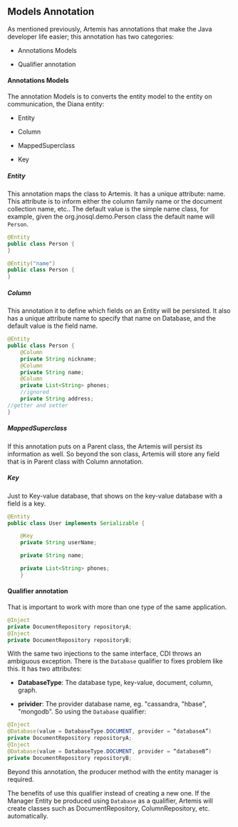 ## Models Annotation

As mentioned previously, Artemis has annotations that make the Java developer life easier; this annotation has two categories:

* Annotations Models

* Qualifier annotation

#### Annotations Models

The annotation Models is to converts the entity model to the entity on communication, the Diana entity:

* Entity

* Column

* MappedSuperclass

* Key

##### Entity

This annotation maps the class to Artemis. It has a unique attribute: name. This attribute is to inform either the column family name or the document collection name, etc.. The default value is the simple name class, for example, given the org.jnosql.demo.Person class the default name will `Person`.

```java
@Entity
public class Person {
}
```

```java
@Entity("name")
public class Person {
}
```

##### Column

This annotation it to define which fields on an Entity will be persisted. It also has a unique attribute name to specify that name on Database, and the default value is the field name.

```java
@Entity
public class Person {
    @Column
    private String nickname;
    @Column
    private String name;
    @Column
    private List<String> phones;
    //ignored
    private String address;
//getter and setter
}
```

##### MappedSuperclass

If this annotation puts on a Parent class, the Artemis will persist its information as well. So beyond the son class, Artemis will store any field that is in Parent class with Column annotation.

##### Key

Just to Key-value database, that shows on the key-value database with a field is a key.

```java
@Entity
public class User implements Serializable {

    @Key
    private String userName;

    private String name;

    private List<String> phones;
    }
```

#### Qualifier annotation

That is important to work with more than one type of the same application.

```java
@Inject
private DocumentRepository repositoryA;
@Inject
private DocumentRepository repositoryB;
```

With the same two injections to the same interface, CDI throws an ambiguous exception. There is the `Database` qualifier to fixes problem like this. It has two attributes:

* **DatabaseType**: The database type, key-value, document, column, graph.

* **privider**: The provider database name, eg. "cassandra, "hbase", "mongodb". So using the `Database` qualifier:


```java
@Inject
@Database(value = DatabaseType.DOCUMENT, provider = “databaseA”)
private DocumentRepository repositoryA;
@Inject
@Database(value = DatabaseType.DOCUMENT, provider = “databaseB”)
private DocumentRepository repositoryB;
```

Beyond this annotation, the producer method with the entity manager is required.

The benefits of use this qualifier instead of creating a new one. If the Manager Entity be produced using `Database` as a qualifier, Artemis will create classes such as DocumentRepository, ColumnRepository, etc. automatically.

